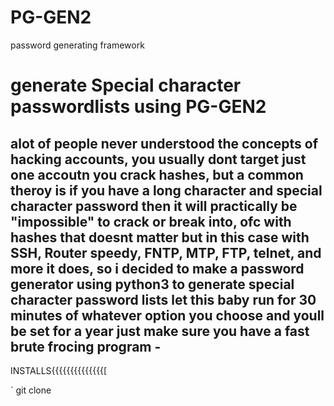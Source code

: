 # PG-GEN2
password generating framework 

# generate Special character passwordlists using PG-GEN2 

alot of people never understood the concepts of hacking accounts, you usually dont target just one accoutn you crack hashes, but a common theroy is if you have a long character and special character password then it will practically be "impossible" to crack or break into, ofc with hashes that doesnt matter but in this case with SSH, Router speedy, FNTP, MTP, FTP, telnet, and more it does, so i decided to make a password generator using python3 to generate special character password lists let this baby run for 30 minutes of whatever option you choose and youll be set for a year just make sure you have a fast brute frocing program -
-


INSTALLS{{{{{{{{{{{{{{[

` git clone 
#
#
